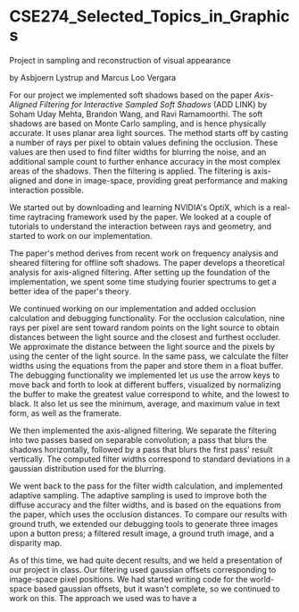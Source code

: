 # CSE274_Selected_Topics_in_Graphics

Project in sampling and reconstruction of visual appearance

by Asbjoern Lystrup and Marcus Loo Vergara

For our project we implemented soft shadows based on the paper *Axis-Aligned Filtering for Interactive Sampled Soft Shadows* (ADD LINK) by Soham Uday Mehta, Brandon Wang, and Ravi Ramamoorthi. The soft shadows are based on Monte Carlo sampling, and is hence physically accurate. It uses planar area light sources. The method starts off by casting a number of rays per pixel to obtain values defining the occlusion. These values are then used to find filter widths for blurring the noise, and an additional sample count to further enhance accuracy in the most complex areas of the shadows. Then the filtering is applied. The filtering is axis-aligned and done in image-space, providing great performance and making interaction possible.

We started out by downloading and learning NVIDIA's OptiX, which is a real-time raytracing framework used by the paper. We looked at a couple of tutorials to understand the interaction between rays and geometry, and started to work on our implementation. 

The paper's method derives from recent work on frequency analysis and sheared filtering for offline soft shadows. The paper develops a theoretical analysis for axis-aligned filtering. After setting up the foundation of the implementation, we spent some time studying fourier spectrums to get a better idea of the paper's theory.

We continued working on our implementation and added occlusion calculation and debugging functionality. For the occlusion calculation, nine rays per pixel are sent toward random points on the light source to obtain distances between the light source and the closest and furthest occluder. We approximate the distance between the light source and the pixels by using the center of the light source. In the same pass, we calculate the filter widths using the equations from the paper and store them in a float buffer. The debugging functionality we implemented let us use the arrow keys to move back and forth to look at different buffers, visualized by normalizing the buffer to make the greatest value correspond to white, and the lowest to black. It also let us see the minimum, average, and maximum value in text form, as well as the framerate.

We then implemented the axis-aligned filtering. We separate the filtering into two passes based on separable convolution; a pass that blurs the shadows horizontally, followed by a pass that blurs the first pass' result vertically. The computed filter widths correspond to standard deviations in a gaussian distribution used for the blurring.

We went back to the pass for the filter width calculation, and implemented adaptive sampling. The adaptive sampling is used to improve both the diffuse accuracy and the filter widths, and is based on the equations from the paper, which uses the occlusion distances. To compare our results with ground truth, we extended our debugging tools to generate three images upon a button press; a filtered result image, a ground truth image, and a disparity map.

As of this time, we had quite decent results, and we held a presentation of our project in class. Our filtering used gaussian offsets corresponding to image-space pixel positions. We had started writing code for the world-space based gaussian offsets, but it wasn't complete, so we continued to work on this. The approach we used was to have a
